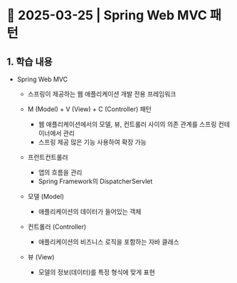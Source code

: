 # 📌 2025-03-25 | Spring Web MVC 패턴

## 1. 학습 내용

- Spring Web MVC

  - 스프링이 제공하는 웹 애플리케이션 개발 전용 프레임워크
  - M (Model) + V (View) + C (Controller) 패턴

    - 웹 애플리케이션에서의 모델, 뷰, 컨트롤러 사이의 의존 관계를 스프링 컨테이너에서 관리
    - 스프링 제공 많은 기능 사용하여 확장 가능

  - 프런트컨트롤러
    - 앱의 흐름을 관리
    - Spring Framework의 DispatcherServlet
  - 모델 (Model)
    - 애플리케이션의 데이터가 들어있는 객체
  - 컨트롤러 (Controller)
    - 애플리케이션의 비즈니스 로직을 포함하는 자바 클래스
  - 뷰 (View)
    - 모델의 정보(데이터)를 특정 형식에 맞게 표현

